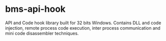 # bms-api-hook
API and Code hook library built for 32 bits Windows. Contains DLL and code injection, remote process code execution, inter process communication and mini code disassembler techniques.
